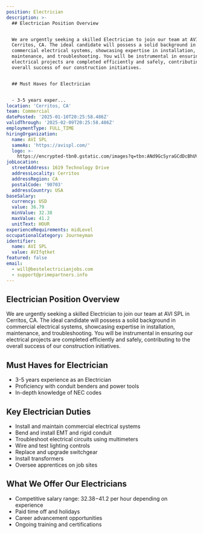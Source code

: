 ```yaml
---
position: Electrician
description: >-
  ## Electrician Position Overview


  We are urgently seeking a skilled Electrician to join our team at AVI SPL in
  Cerritos, CA. The ideal candidate will possess a solid background in
  commercial electrical systems, showcasing expertise in installation,
  maintenance, and troubleshooting. You will be instrumental in ensuring our
  electrical projects are completed efficiently and safely, contributing to the
  overall success of our construction initiatives.


  ## Must Haves for Electrician


  - 3-5 years exper...
location: 'Cerritos, CA'
team: Commercial
datePosted: '2025-01-10T20:25:58.486Z'
validThrough: '2025-02-09T20:25:58.486Z'
employmentType: FULL_TIME
hiringOrganization:
  name: AVI SPL
  sameAs: 'https://avispl.com/'
  logo: >-
    https://encrypted-tbn0.gstatic.com/images?q=tbn:ANd9GcSyraGCdDcBhUVCLjb9MI2McsVysMD7wjYlIQ&s
jobLocation:
  streetAddress: 1619 Technology Drive
  addressLocality: Cerritos
  addressRegion: CA
  postalCode: '90703'
  addressCountry: USA
baseSalary:
  currency: USD
  value: 36.79
  minValue: 32.38
  maxValue: 41.2
  unitText: HOUR
experienceRequirements: midLevel
occupationalCategory: Journeyman
identifier:
  name: AVI SPL
  value: AVIfqtket
featured: false
email:
  - will@bestelectricianjobs.com
  - support@primepartners.info
---
```




## Electrician Position Overview

We are urgently seeking a skilled Electrician to join our team at AVI SPL in Cerritos, CA. The ideal candidate will possess a solid background in commercial electrical systems, showcasing expertise in installation, maintenance, and troubleshooting. You will be instrumental in ensuring our electrical projects are completed efficiently and safely, contributing to the overall success of our construction initiatives.

## Must Haves for Electrician

- 3-5 years experience as an Electrician
- Proficiency with conduit benders and power tools
- In-depth knowledge of NEC codes

## Key Electrician Duties

- Install and maintain commercial electrical systems
- Bend and install EMT and rigid conduit
- Troubleshoot electrical circuits using multimeters
- Wire and test lighting controls
- Replace and upgrade switchgear
- Install transformers
- Oversee apprentices on job sites

## What We Offer Our Electricians

- Competitive salary range: $32.38-$41.2 per hour depending on experience
- Paid time off and holidays
- Career advancement opportunities
- Ongoing training and certifications